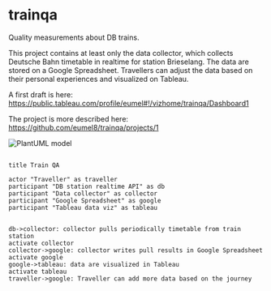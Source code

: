 # trainqa
Quality measurements about DB trains.

This project contains at least only the data collector, which collects
Deutsche Bahn timetable in realtime for station Brieselang.
The data are stored on a Google Spreadsheet. Travellers can adjust the data
based on their personal experiences and visualized on Tableau.

A first draft is here: https://public.tableau.com/profile/eumel#!/vizhome/trainqa/Dashboard1

The project is more described here: https://github.com/eumel8/trainqa/projects/1


![PlantUML model](http://www.plantuml.com/plantuml/png/PP71JiCm38RlUOfVk-y5TfWsX8IuWTWBk8tPWjoaIfoYxUb9qz9kS6fZsP__BpaafQYv4wDEXN6Av3pUZyPGgo5YKme3Yt3SW1BqzsJwCkPQrvDNR9wVK3ZgWaTa4dKTu_ZsMaTiywUNbD260YaBAdKzFNQ-X70MnaTVc3PTcBLsdslviVL4ZJ1bs14-kDiKTYeQOsoptIzBTki-z5aaeUVeWdKjYLmnXg-J-8oXWzOBcUt6It43ATz5Nlws-odPFVyxEkLKro1oog891VVVR2NFUjDdkvybTfCQHIvwAPEu6ziHDPilyulrybHhhkKjqP87MOikH9x83QK231vwONo573rVpO6zpPty0000a)

```plantuml

title Train QA

actor "Traveller" as traveller
participant "DB station realtime API" as db
participant "Data collector" as collector
participant "Google Spreadsheet" as google
participant "Tableau data viz" as tableau


db->collector: collector pulls periodically timetable from train station
activate collector
collector->google: collector writes pull results in Google Spreadsheet
activate google
google->tableau: data are visualized in Tableau
activate tableau
traveller->google: Traveller can add more data based on the journey
